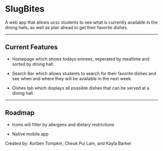 # SlugBites
A web app that allows ucsc students to see what is currently available in the dining halls, as well as plan ahead to get their favorite dishes.

---

## Current Features
- Homepage which shows todays entrees, seperated by mealtime and sorted by dining hall.

- Search Bar which allows students to search for their favorite dishes and see when and where they will be available in the next week.

- Dishes tab which displays all possible dishes that can be served at a dining hall.

---

## Roadmap
- Icons will filter by allergens and dietary restrictions

- Native mobile app

Created by:
Korben Tompkin, Cheuk Pui Lam, and Kayla Barker

